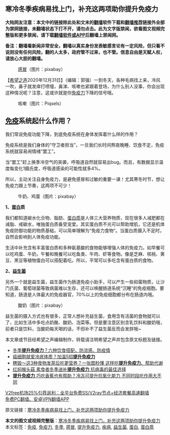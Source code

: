  <h2>寒冷冬季疾病易找上门，补充这两项助你提升免疫力</h2> <p class="notice"><b>大陆网友注意：本文中的链接除此处和文末的<a href="https://github.com/bannedbook/fanqiang" >翻墙</a>软件下载和<a href="https://github.com/killgcd/justmysocks/blob/master/README.md">翻墙推荐</a>链接外全部为禁网链接，未翻墙状态下打不开，请勿点击。此为文字版禁闻，欲看图文视频完整版和更多禁闻，请下载<a href="https://github.com/bannedbook/fanqiang">翻墙软件或APP</a>后翻墙上禁闻网。</p><p>备注：翻墙看新闻非常安全，翻墙以真实身份发表敏感言论有一定风险，但只看不说则没有任何风险，翻的人太多，政府管不过来，也不管。信息自由是天赋人权，请放心大胆的翻墙。</b></p>  <div class="entry"> <figure> <p><figcaption><a href="https://www.bannedbook.org/bnews/tag/%E6%84%9F%E5%86%92/" class="st_tag internal_tag" rel="tag" title="标签 感冒 下的日志">感冒</a>（图片：pixabay）</figcaption></figure> <p>【<span class='wp_keywordlink_affiliate'><a href="https://www.soundofhope.org" title="希望之声" target="_blank">希望之声</a></span>2020年12月31日】（编辑：郭强）一到冬天，各种毛病找上来，冷风一吹，鼻子就发痒打喷嚏，鼻涕、咳嗽也紧跟着登场，为什么别人没事，你会出现这种情况呢？注意，这或许就是你<a href="https://www.bannedbook.org/bnews/tag/%E5%85%8D%E7%96%AB%E5%8A%9B/" class="st_tag internal_tag" rel="tag" title="标签 免疫力 下的日志">免疫力</a>下降的信号哦。</p> <figure><figcaption>咳嗽（图片：Piqsels）</figcaption></figure> <h2><a href="https://www.bannedbook.org/bnews/tag/%E5%85%8D%E7%96%AB/" class="st_tag internal_tag" rel="tag" title="标签 免疫 下的日志">免疫</a>系统起什么作用？</h2> <p>我们常说免疫功能下降，到底免疫系统在身体发挥着什么样的作用？</p> <p>免疫系统是我们身体的“守卫者担当”，一旦我们长时间熬夜晚睡、饮食不定，免疫系统就容易闹情绪“罢工”。</p> <p>当“罢工”赶上换季冷空气的突袭，呼吸道自然就容易出bug。而且，有数据显示温度每变化1摄氏度，呼吸道感染的可能性就多4%。</p>  <p>所以，主动关注自身免疫力，是避免感冒和过敏的重要一课！尤其寒冬时节，想让免疫力跟上节奏，这两项不可少！</p> <figure><figcaption>牛奶、鸡蛋（图片：pixabay）</figcaption></figure> <p><strong>1、<a href="https://www.bannedbook.org/bnews/tag/%E8%9B%8B%E7%99%BD/" class="st_tag internal_tag" rel="tag" title="标签 蛋白 下的日志">蛋白</a>质</strong></p> <p>我们都知道碳水化合物、脂肪、<a href="https://www.bannedbook.org/bnews/tag/%E8%9B%8B%E7%99%BD%E8%B4%A8/" class="st_tag internal_tag" rel="tag" title="标签 蛋白质 下的日志">蛋白质</a>是人体三大营养物质，现在很多人减肥都在减脂、戒碳水，唯独蛋白质备受宠爱。其实蛋白质不光可以帮助增肌，它还是机体免疫防御功能的物质基础，可以简单理解为“免疫力食物”。当蛋白质摄入不足时，自然会影响到人体免疫功能。</p> <p>生活中补充含有丰富蛋白质和多种氨基酸的食物能够增强人体的免疫力。如早餐可以吃鸡蛋、牛奶，午餐和晚餐可以吃鱼类、牛肉、虾等食物。像是芝麻、核桃、黄豆、黑豆等植物蛋白可以搭配着吃。所以，平常可以多吃含有蛋白质的食物。</p>  <p><strong>2、<a href="https://www.bannedbook.org/bnews/tag/%E7%9B%8A%E7%94%9F%E8%8F%8C/" class="st_tag internal_tag" rel="tag" title="标签 益生菌 下的日志">益生菌</a></strong></p> <p>另外一个就是益生菌，益生菌作为肠道免疫小助手，可以产生一些抑菌物质，让沙门氏菌、葡萄球菌等致病菌难以生存，还可以唤醒肠道系统“沉睡”的免疫细胞。要知道，肠道是人体最大的免疫器官，70%以上的免疫细胞都分布在肠道内哦。</p> <figure><figcaption>酸奶（图片：pixabay）</figcaption></figure> <p>益生菌的摄入方式也有很多，正常人想补充益生菌，食用含有活菌的食物就可以了，比如生活中多吃点奶酪、酸奶、泡菜等。但是要注意区别含乳饮料和酸奶哦，前者只是饮料，当酸奶每天喝的话，不但补不了益生菌反而会发胖哦~</p> <p>本文章或节目经希望之声编辑制作，转载请注明希望之声并包含原文标题及链接。</p>  <ul class='op-related-articles' title='相关阅读'> <li><a href='https://www.bannedbook.org/bnews/comments/20201127/1438062.html' target='_blank'>冬季<b>提升免疫力</b>？六种饮食搭配，防流感、防疫情</a></li> <li><a href='https://www.bannedbook.org/bnews/health/20201126/1437537.html' target='_blank'>癌细胞就爱冷底体质？加温5招<b>提升免疫力</b></a></li> <li><a href='https://www.bannedbook.org/bnews/health/20201126/1437297.html' target='_blank'>瞎毁〜这3种食物发芽后吃更营养？一张图秒懂 这样吃<b>提升免疫力</b>、帮助代谢</a></li> <li><a href='https://www.bannedbook.org/bnews/comments/20201113/1430468.html' target='_blank'>红焖猴头菇 素食者冬季进补<b>提升免疫力</b> 抗病毒的最佳选择</a></li> <li><a href='https://www.bannedbook.org/bnews/health/20201027/1420862.html' target='_blank'><b>提升免疫力</b> 巧吃香蕉也有帮助？冷冻可提升抗氧化能力 不同时段吃作用大不同</a></li> </ul> <p class="texttj"> <a href="https://www.bannedbook.org/forum23/topic22702.html" target="_blank">V2free机场25%引荐返利：全平台免费SS/V2ray节点+经济套餐高速翻墙</a><br/> <a href="https://github.com/bannedbook/fanqiang/wiki/%E7%A6%81%E9%97%BB%E7%BD%91%E5%AE%89%E5%8D%93%E7%BF%BB%E5%A2%99%E6%96%B0%E9%97%BBAPP" target="_blank">免费PC翻墙、安卓VPN翻墙APP</a></p><p>原文链接：<a class="src_link"  href="https://www.soundofhope.org/post/458779" target="_blank">寒冷冬季疾病易找上门，补充这两项助你提升免疫力</a></p><a name='sharetosocial'></a>       <div><b>本文的图文或视频完整版</b>：<a href='https://www.bannedbook.org/bnews/comments/20201231/1458494.html'>寒冷冬季疾病易找上门，补充这两项助你提升免疫力</a></div>  </div><!--END ENTRY--> <div class="postfooter"> <div>本文标签：<a href="https://www.bannedbook.org/bnews/tag/%E5%85%8D%E7%96%AB/" rel="tag">免疫</a>, <a href="https://www.bannedbook.org/bnews/tag/%E5%85%8D%E7%96%AB%E5%8A%9B/" rel="tag">免疫力</a>, <a href="https://www.bannedbook.org/bnews/tag/%e5%86%ac%e5%ad%a3/" rel="tag">冬季</a>, <a href="https://www.bannedbook.org/bnews/tag/%E6%84%9F%E5%86%92/" rel="tag">感冒</a>, <a href="https://www.bannedbook.org/bnews/tag/%E6%8F%90%E5%8D%87%E5%85%8D%E7%96%AB%E5%8A%9B/" rel="tag">提升免疫力</a>, <a href="https://www.bannedbook.org/bnews/tag/%e7%96%be%e7%97%85/" rel="tag">疾病</a>, <a href="https://www.bannedbook.org/bnews/tag/%E7%9B%8A%E7%94%9F%E8%8F%8C/" rel="tag">益生菌</a>, <a href="https://www.bannedbook.org/bnews/tag/%E8%9B%8B%E7%99%BD/" rel="tag">蛋白</a>, <a href="https://www.bannedbook.org/bnews/tag/%E8%9B%8B%E7%99%BD%E8%B4%A8/" rel="tag">蛋白质</a></div>  </div><!--END POSTFOOTER--> 